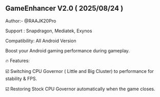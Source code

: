 ## GameEnhancer V2.0 ( 2025/08/24 )

Author:- @RAAJK20Pro

Support : Snapdragon, Mediatek, Exynos

Compatibility: All Android Version

Boost your Android gaming performance during gameplay.

🔥 Features:

☑️ Switching CPU Governor ( Little and Big Cluster) to performance for stability & FPS.

☑️ Restoring Stock CPU Governor automatically when the game closes.

